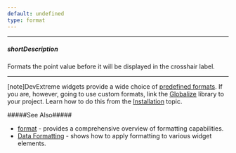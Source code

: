 ```yaml
---
default: undefined
type: format
---
```

---
##### shortDescription
Formats the point value before it will be displayed in the crosshair label.

---
[note]DevExtreme widgets provide a wide choice of [predefined formats](/api-reference/50%20Common/Object%20Structures/format/type.md '/Documentation/ApiReference/Common/Object_Structures/format/#type'). If you are, however, going to use custom formats, link the [Globalize](https://github.com/jquery/globalize) library to your project. Learn how to do this from the [Installation](/concepts/20%20Data%20Visualization/05%20Basics/01%20Installation '/Documentation/Guide/Data_Visualization/Basics/Installation/') topic.

#####See Also#####
- [format](/api-reference/50%20Common/Object%20Structures/format '/Documentation/ApiReference/Common/Object_Structures/format/') - provides a comprehensive overview of formatting capabilities.
- [Data Formatting](/Documentation/Guide/Data_Visualization/Common/Data_Formatting/#Data_Formatting) - shows how to apply formatting to various widget elements.